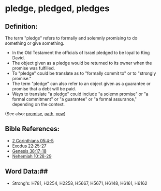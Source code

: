 # pledge, pledged, pledges #

## Definition: ##

The term "pledge" refers to formally and solemnly promising to do something or give something.

* In the Old Testament the officials of Israel pledged to be loyal to King David.
* The object given as a pledge would be returned to its owner when the promise was fulfilled.
* To "pledge" could be translate as to "formally commit to" or to "strongly  promise."
* The term "pledge" can also refer to an object given as a guarantee or promise that a debt will be paid.
* Ways to translate "a pledge" could include "a solemn promise" or "a formal commitment" or "a guarantee" or "a formal assurance," depending on the context.

(See also: [promise](../kt/promise.md), [oath](oath.md), [vow](../kt/vow.md))

## Bible References: ##

* [2 Corinthians 05:4-5](rc://en/tn/help/2co/05/04)
* [Exodus 22:25-27](rc://en/tn/help/exo/22/25)
* [Genesis 38:17-18](rc://en/tn/help/gen/38/17)
* [Nehemiah 10:28-29](rc://en/tn/help/neh/10/28)

## Word Data:##

* Strong's: H781, H2254, H2258, H5667, H5671, H6148, H6161, H6162
